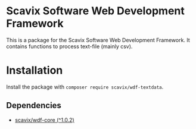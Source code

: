 Scavix Software Web Development Framework
=========================================
This is a package for the Scavix Software Web Development Framework.
It contains functions to process text-file (mainly csv).

Installation
============
Install the package with `composer require scavix/wdf-textdata`.

Dependencies
------------
* [scavix/wdf-core (^1.0.2)](https://packagist.org/packages/scavix/wdf-core#v1.0.2)
